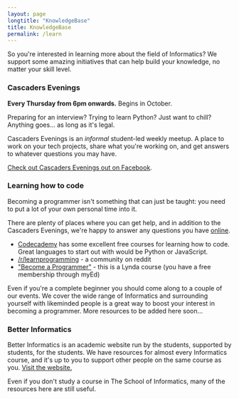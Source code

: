 ```yaml
---
layout: page
longtitle: "KnowledgeBase"
title: KnowledgeBase
permalink: /learn
---
```


So you're interested in learning more about the field of Informatics? We support some amazing initiatives that can help build your knowledge, no matter your skill level.

### Cascaders Evenings

**Every Thursday from 6pm onwards.** Begins in October.

Preparing for an interview? Trying to learn Python? Just want to chill? Anything goes... as long as it's legal.

Cascaders Evenings is an *informal* student-led weekly meetup. A place to work on your tech projects, share what you're working on, and get answers to whatever questions you may have.

[Check out Cascaders Evenings out on Facebook](https://www.facebook.com/events/114028159346219/).

### Learning how to code

Becoming a programmer isn't something that can just be taught: you need to put a lot of your own personal time into it.

There are plenty of places where you can get help, and in addition to the Cascaders Evenings, we're happy to answer any questions you have [online](/community).

- [Codecademy](https://www.codecademy.com/) has some excellent free courses for learning how to code. Great languages to start out with would be Python or JavaScript.
- [/r/learnprogramming](https://www.reddit.com/r/learnprogramming/comments/61oly8/new_read_me_first/) - a community on reddit
- ["Become a Programmer"](https://www.lynda.com/learning-paths/Developer/become-a-programmer) - this is a Lynda course (you have a free membership through myEd)

Even if you're a complete beginner you should come along to a couple of our events. We cover the wide range of Informatics and surrounding yourself with likeminded people is a great way to boost your interest in becoming a programmer. More resources to be added here soon...

### Better Informatics

Better Informatics is an academic website run by the students, supported by students, for the students. We have resources for almost every Informatics course, and it's up to you to support other people on the same course as you. [Visit the website.](https://betterinformatics.com)

Even if you don't study a course in The School of Informatics, many of the resources here are still useful.
